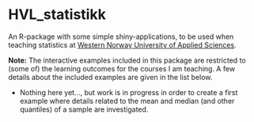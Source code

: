 # HVL_statistikk
An R-package with some simple shiny-applications, to be used when teaching statistics at [Western Norway University of Applied Sciences](https://www.hvl.no/en/).

**Note:** The interactive examples included in this package are restricted to (some of) the learning outcomes for the courses I am teaching. A few details about the included examples are given in the list below.

* Nothing here yet..., but work is in progress in order to create a first example where details related to the mean and median (and other quantiles) of a sample are investigated.
